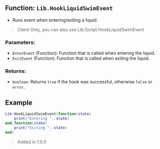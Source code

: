 
## Function: `Lib.HookLiquidSwimEvent`
- Runs event when entering/exiting a liquid.
> Client Only, you can also use Lib.Script.HookLiquidSwimEvent 
### Parameters:
- `EnterEvent` (Function): Function that is called when entering the liquid.
- `ExitEvent` (Function): Function that is called when exiting the liquid.
### Returns:
- `boolean`: Returns `true` if the hook was successful, otherwise `false` or `error`.
## Example
```lua
Lib:HookLiquidSwimEvent(function(state)
	print("Entering "..state)
end,function(state)
	print("Exiting "..state)
end)
```

> Added in 1.0.0